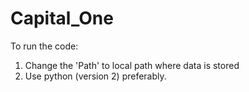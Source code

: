 # Capital_One

To run the code: 

1) Change the 'Path' to local path where data is stored
2) Use python (version 2) preferably.
